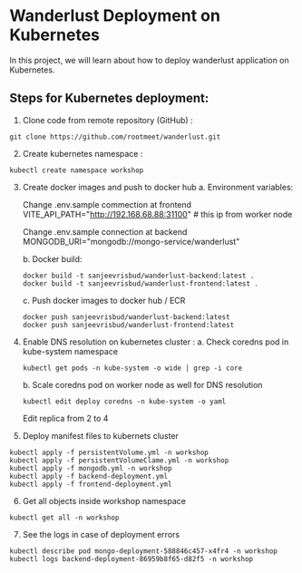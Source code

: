 # Wanderlust Deployment on Kubernetes
In this project, we will learn about how to deploy wanderlust application on Kubernetes.

## Steps for Kubernetes deployment:
1. Clone code from remote repository (GitHub) :
```
git clone https://github.com/rootmeet/wanderlust.git
```
2. Create kubernetes namespace :
```
kubectl create namespace workshop
```
3. Create docker images and push to docker hub
    a. Environment variables:

    Change .env.sample commection at frontend
    VITE_API_PATH="http://192.168.68.88:31100" # this ip from worker node

    Change .env.sample connection at backend
    MONGODB_URI="mongodb://mongo-service/wanderlust"

    b. Docker build:
    ```
    docker build -t sanjeevrisbud/wanderlust-backend:latest .
    docker build -t sanjeevrisbud/wanderlust-frontend:latest .
    ```
    c. Push docker images to docker hub / ECR
    ```
    docker push sanjeevrisbud/wanderlust-backend:latest
    docker push sanjeevrisbud/wanderlust-frontend:latest
    ```
4. Enable DNS resolution on kubernetes cluster :
    a. Check coredns pod in kube-system namespace
    ```
    kubectl get pods -n kube-system -o wide | grep -i core
    ```
    b. Scale coredns pod on worker node as well for DNS resolution
    ```
    kubectl edit deploy coredns -n kube-system -o yaml
    ```
    Edit replica from 2 to 4

5. Deploy manifest files to kubernets cluster
```
kubectl apply -f persistentVolume.yml -n workshop
kubectl apply -f persistentVolumeClame.yml -n workshop
kubectl apply -f mongodb.yml -n workshop
kubectl apply -f backend-deployment.yml
kubectl apply -f frontend-deployment.yml
```
6. Get all objects inside workshop namespace
```
kubectl get all -n workshop
```

7. See the logs in case of deployment errors
```
kubectl describe pod mongo-deployment-588846c457-x4fr4 -n workshop
kubectl logs backend-deployment-86959b8f65-d82f5 -n workshop
```
